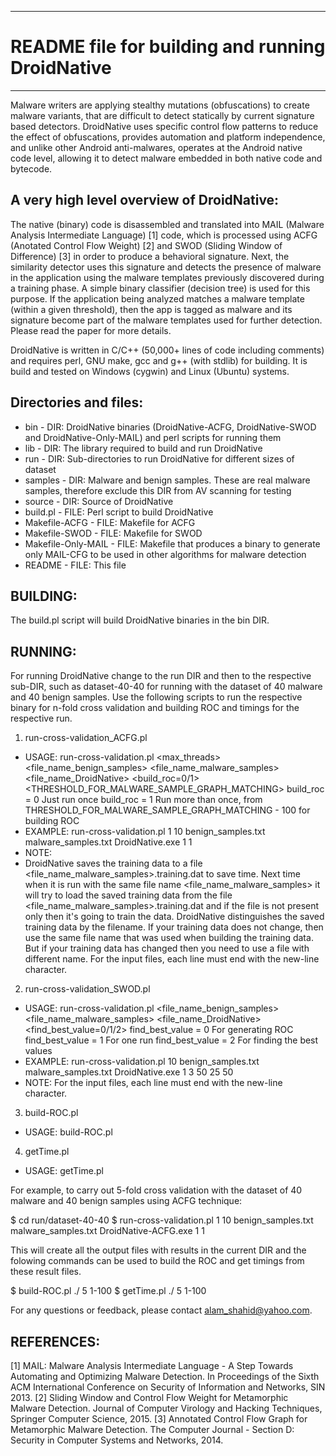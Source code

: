 ------------------------------------------------
# README file for building and running DroidNative
------------------------------------------------

Malware writers are applying stealthy mutations (obfuscations) to create malware variants, that are difficult to detect statically by current signature based detectors. DroidNative uses specific control flow patterns to reduce the effect of obfuscations, provides automation and platform independence, and unlike other Android anti-malwares, operates at the Android native code level, allowing it to detect malware embedded in both native code and bytecode.

## A very high level overview of DroidNative:

The native (binary) code is disassembled and translated into MAIL (Malware Analysis Intermediate Language) [1] code, which is processed using ACFG (Anotated Control Flow Weight) [2] and SWOD (Sliding Window of Difference) [3] in order to produce a behavioral signature.  Next, the similarity detector uses this signature and detects the presence of malware in the application using the malware templates previously discovered during a training phase. A simple binary classifier (decision tree) is used for this purpose. If the application being analyzed matches a malware template (within a given threshold), then the app is tagged as malware and its signature become part of the malware templates used for further detection. Please read the paper for more details.

DroidNative is written in C/C++ (50,000+ lines of code including comments) and requires perl, GNU make, gcc and g++ (with stdlib) for building. It is build and tested on Windows (cygwin) and Linux (Ubuntu) systems.


## Directories and files:

- bin                - DIR:  DroidNative binaries (DroidNative-ACFG, DroidNative-SWOD and DroidNative-Only-MAIL) and perl scripts for running them
- lib                - DIR:  The library required to build and run DroidNative
- run                - DIR:  Sub-directories to run DroidNative for different sizes of dataset
- samples            - DIR:  Malware and benign samples. These are real malware samples, therefore exclude this DIR from AV scanning for testing
- source             - DIR:  Source of DroidNative
- build.pl           - FILE: Perl script to build DroidNative
- Makefile-ACFG      - FILE: Makefile for ACFG
- Makefile-SWOD      - FILE: Makefile for SWOD
- Makefile-Only-MAIL - FILE: Makefile that produces a binary to generate only MAIL-CFG to be used in other algorithms for malware detection
- README             - FILE: This file


## BUILDING:

The build.pl script will build DroidNative binaries in the bin DIR.


## RUNNING:

For running DroidNative change to the run DIR and then to the respective sub-DIR, such as dataset-40-40 for running with the dataset of 40 malware and 40 benign samples. Use the following scripts to run the respective binary for n-fold cross validation and building ROC and timings for the respective run.

1. run-cross-validation_ACFG.pl
- USAGE:
run-cross-validation.pl <max_threads> <n> <file_name_benign_samples> <file_name_malware_samples> <file_name_DroidNative> <build_roc=0/1> <THRESHOLD_FOR_MALWARE_SAMPLE_GRAPH_MATCHING>
build_roc = 0 Just run once
build_roc = 1 Run more than once, from THRESHOLD_FOR_MALWARE_SAMPLE_GRAPH_MATCHING - 100 for building ROC
- EXAMPLE:
run-cross-validation.pl 1 10 benign_samples.txt malware_samples.txt DroidNative.exe 1 1
- NOTE:
- DroidNative saves the training data to a file <file_name_malware_samples>.training.dat to save time. Next time when it is run with the same file name <file_name_malware_samples> it will try to load the saved training data from the file <file_name_malware_samples>.training.dat and if the file is not present only then it's going to train the data. DroidNative distinguishes the saved training data by the filename. If your training data does not change, then use the same file name that was used when building the training data. But if your training data has changed then you need to use a file with different name.
For the input files, each line must end with the new-line character.

2. run-cross-validation_SWOD.pl
- USAGE:
run-cross-validation.pl <n> <file_name_benign_samples> <file_name_malware_samples> <file_name_DroidNative> <find_best_value=0/1/2> <VWOD> <HWOD> <VSD> <HSD>
find_best_value = 0 For generating ROC
find_best_value = 1 For one run
find_best_value = 2 For finding the best values
- EXAMPLE:
run-cross-validation.pl 10 benign_samples.txt malware_samples.txt DroidNative.exe 1 3 50 25 50
- NOTE:
For the input files, each line must end with the new-line character.

3. build-ROC.pl
- USAGE:
build-ROC.pl <path to result files> <n> <range>

4. getTime.pl
- USAGE:
getTime.pl <path to result files> <n> <range>

For example, to carry out 5-fold cross validation with the dataset of 40 malware and 40 benign samples using ACFG technique:

$ cd run/dataset-40-40
$ run-cross-validation.pl 1 10 benign_samples.txt malware_samples.txt DroidNative-ACFG.exe 1 1

This will create all the output files with results in the current DIR and the folowing commands can be used to build the ROC and get timings from these result files.

$ build-ROC.pl ./ 5 1-100
$ getTime.pl ./ 5 1-100

For any questions or feedback, please contact alam_shahid@yahoo.com.


## REFERENCES:
[1] MAIL: Malware Analysis Intermediate Language - A Step Towards Automating and Optimizing Malware Detection. In Proceedings of the Sixth ACM International Conference on Security of Information and Networks, SIN 2013.
[2] Sliding Window and Control Flow Weight for Metamorphic Malware Detection. Journal of Computer Virology and Hacking Techniques, Springer Computer Science, 2015.
[3] Annotated Control Flow Graph for Metamorphic Malware Detection. The Computer Journal - Section D: Security in Computer Systems and Networks, 2014.
